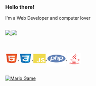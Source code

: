 ### Hello there!

I'm a Web Developer and computer lover

##

<div>
  <a href="https://github.com/CastroGabriel-hub">
  <img height="180em" src="https://github-readme-stats.vercel.app/api?username=CastroGabriel-hub&show_icons=true&theme=dracula&include_all_commits=true&count_private=true">
  <img height="180em" src="https://github-readme-stats.vercel.app/api/top-langs/?username=CastroGabriel-hub&layout=compact&langs_count=7&theme=dracula">
</div>
  
##
  
  <div style="display: inline_block"><br>
  <img align="center" alt="Castro-HTML" height="30" width="40" src="https://raw.githubusercontent.com/devicons/devicon/master/icons/html5/html5-original.svg">
  <img align="center" alt="Castro-CSS" height="30" width="40" src="https://raw.githubusercontent.com/devicons/devicon/master/icons/css3/css3-original.svg">
  <img align="center" alt="Castro-Js" height="30" width="40" src="https://raw.githubusercontent.com/devicons/devicon/master/icons/javascript/javascript-plain.svg">
  <img align="center" alt="Castro-PHP" height="50" width="60" src="https://raw.githubusercontent.com/devicons/devicon/master/icons/php/php-plain.svg">
  <img align="center" alt="Castro-Java" height="35" width="45" src="https://raw.githubusercontent.com/devicons/devicon/master/icons/java/java-plain.svg">
</div>
  
##
          
<img src="https://github.com/TheDudeThatCode/TheDudeThatCode/blob/master/Assets/Mario_Gameplay.gif?raw=true" alt="Mario Game" width="980">
